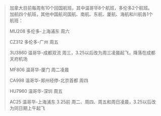

> 加拿大目前每周有10个回国航班，其中温哥华8个航班，多伦多2个航班。加航四个航班，其他中国航司国航、南航、东航、厦航、海航和川航各1个航班：
> 
> MU208 多伦多-上海浦东 周六
> 
> CZ312 多伦多-广州 周五
> 
> 3U3860 温哥华-成都双流 周三，3.25以后改为周三凌晨起飞，降落在成都天府机场
> 
> MF806 温哥华-厦门 周二凌晨
> 
> CA998 温哥华-郑州经停-北京首都 周四
> 
> HU7960 温哥华-深圳 周五 
> 
> AC25 温哥华-上海浦东 3.25前 周二、周四、周五和周日凌晨，3.25以后改为同日期上午起飞
> 